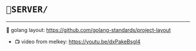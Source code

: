 # ` 📁SERVER/ ` 
---

📃 golang layout: https://github.com/golang-standards/project-layout  
- 📺 video from melkey: https://youtu.be/dxPakeBsgl4